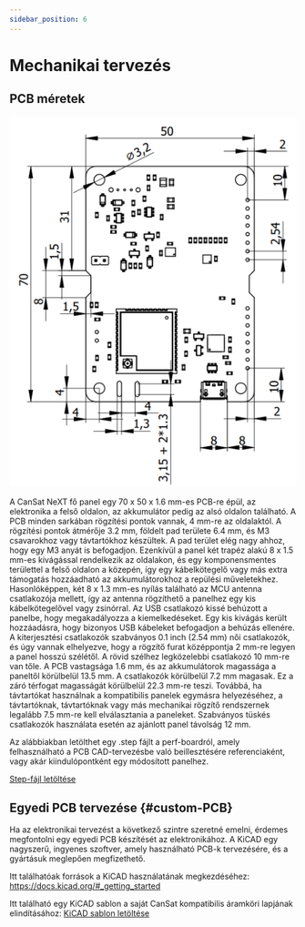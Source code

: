 ```yaml
---
sidebar_position: 6
---
```


# Mechanikai tervezés

## PCB méretek

![CanSat NeXT board dimensions](./img/PCB_dimensions.png)

A CanSat NeXT fő panel egy 70 x 50 x 1.6 mm-es PCB-re épül, az elektronika a felső oldalon, az akkumulátor pedig az alsó oldalon található. A PCB minden sarkában rögzítési pontok vannak, 4 mm-re az oldalaktól. A rögzítési pontok átmérője 3.2 mm, földelt pad területe 6.4 mm, és M3 csavarokhoz vagy távtartókhoz készültek. A pad terület elég nagy ahhoz, hogy egy M3 anyát is befogadjon. Ezenkívül a panel két trapéz alakú 8 x 1.5 mm-es kivágással rendelkezik az oldalakon, és egy komponensmentes területtel a felső oldalon a közepén, így egy kábelkötegelő vagy más extra támogatás hozzáadható az akkumulátorokhoz a repülési műveletekhez. Hasonlóképpen, két 8 x 1.3 mm-es nyílás található az MCU antenna csatlakozója mellett, így az antenna rögzíthető a panelhez egy kis kábelkötegelővel vagy zsinórral. Az USB csatlakozó kissé behúzott a panelbe, hogy megakadályozza a kiemelkedéseket. Egy kis kivágás került hozzáadásra, hogy bizonyos USB kábeleket befogadjon a behúzás ellenére. A kiterjesztési csatlakozók szabványos 0.1 inch (2.54 mm) női csatlakozók, és úgy vannak elhelyezve, hogy a rögzítő furat középpontja 2 mm-re legyen a panel hosszú szélétől. A rövid szélhez legközelebbi csatlakozó 10 mm-re van tőle. A PCB vastagsága 1.6 mm, és az akkumulátorok magassága a paneltől körülbelül 13.5 mm. A csatlakozók körülbelül 7.2 mm magasak. Ez a záró térfogat magasságát körülbelül 22.3 mm-re teszi. Továbbá, ha távtartókat használnak a kompatibilis panelek egymásra helyezéséhez, a távtartóknak, távtartóknak vagy más mechanikai rögzítő rendszernek legalább 7.5 mm-re kell elválasztania a paneleket. Szabványos tüskés csatlakozók használata esetén az ajánlott panel távolság 12 mm.

Az alábbiakban letölthet egy .step fájlt a perf-boardról, amely felhasználható a PCB CAD-tervezésbe való beillesztésére referenciaként, vagy akár kiindulópontként egy módosított panelhez.

[Step-fájl letöltése](/assets/3d-files/cansat.step)


## Egyedi PCB tervezése {#custom-PCB}

Ha az elektronikai tervezést a következő szintre szeretné emelni, érdemes megfontolni egy egyedi PCB készítését az elektronikához. A KiCAD egy nagyszerű, ingyenes szoftver, amely használható PCB-k tervezésére, és a gyártásuk meglepően megfizethető.

Itt találhatóak források a KiCAD használatának megkezdéséhez: https://docs.kicad.org/#_getting_started

Itt található egy KiCAD sablon a saját CanSat kompatibilis áramköri lapjának elindításához: [KiCAD sablon letöltése](/assets/kicad/Breakout-template.zip)